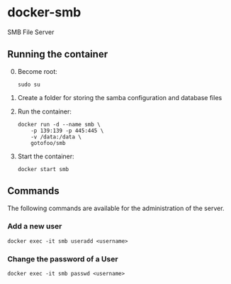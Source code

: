 # docker-smb
SMB File Server

## Running the container
0.  Become root:

    ```
    sudo su
    ```
1.  Create a folder for storing the samba configuration and database files
2.  Run the container:

    ```
    docker run -d --name smb \
        -p 139:139 -p 445:445 \
        -v /data:/data \
        gotofoo/smb
    ```
3.  Start the container:

    ```
    docker start smb
    ```

## Commands
The following commands are available for the administration of the server.

### Add a new user

```
docker exec -it smb useradd <username>
```

### Change the password of a User

```
docker exec -it smb passwd <username>
```

